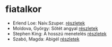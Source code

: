 # fiatalkor

- Erlend Loe: Naiv.Szuper. [részletek](_details/Erlend%20Loe.md#id_532)
- Moldova, György: Sötét angyal [részletek](_details/Moldova%2C%20Gy%C3%B6rgy.md#id_1378)
- Stephen King: A hosszú menetelés [részletek](_details/Stephen%20King.md#id_932)
- Szabó, Magda: Abigél [részletek](_details/Szab%C3%B3%2C%20Magda.md#id_1338)
